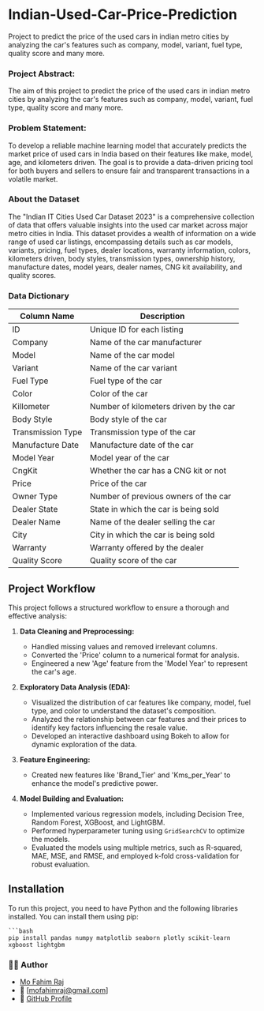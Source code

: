 # Indian-Used-Car-Price-Prediction
Project to predict the price of the used cars in indian metro cities by analyzing the car's features such as company, model, variant, fuel type, quality score and many more.

### Project Abstract:
The aim of this project to predict the price of the used cars in indian metro cities by analyzing the car's features such as company, model, variant, fuel type, quality score and many more.

### Problem Statement:
To develop a reliable machine learning model that accurately predicts the market price of used cars in India based on their features like make, model, age, and kilometers driven. The goal is to provide a data-driven pricing tool for both buyers and sellers to ensure fair and transparent transactions in a volatile market.

### About the Dataset
The "Indian IT Cities Used Car Dataset 2023" is a comprehensive collection of data that offers valuable insights into the used car market across major metro cities in India. This dataset provides a wealth of information on a wide range of used car listings, encompassing details such as car models, variants, pricing, fuel types, dealer locations, warranty information, colors, kilometers driven, body styles, transmission types, ownership history, manufacture dates, model years, dealer names, CNG kit availability, and quality scores.

### Data Dictionary
| Column Name | Description |
| --- | --- |
|ID|Unique ID for each listing|
|Company|Name of the car manufacturer|
|Model|Name of the car model|
|Variant|Name of the car variant|
|Fuel Type|Fuel type of the car|
|Color|Color of the car|
|Killometer|Number of kilometers driven by the car|
|Body Style|Body style of the car|
|Transmission Type|Transmission type of the car|
|Manufacture Date|Manufacture date of the car|
|Model Year|Model year of the car|
|CngKit|Whether the car has a CNG kit or not|
|Price|Price of the car|
|Owner Type|Number of previous owners of the car|
|Dealer State|State in which the car is being sold|
|Dealer Name|Name of the dealer selling the car|
|City|City in which the car is being sold|
|Warranty|Warranty offered by the dealer|
|Quality Score|Quality score of the car|

## Project Workflow

This project follows a structured workflow to ensure a thorough and effective analysis:

1.  **Data Cleaning and Preprocessing:**
    * Handled missing values and removed irrelevant columns.
    * Converted the 'Price' column to a numerical format for analysis.
    * Engineered a new 'Age' feature from the 'Model Year' to represent the car's age.

2.  **Exploratory Data Analysis (EDA):**
    * Visualized the distribution of car features like company, model, fuel type, and color to understand the dataset's composition.
    * Analyzed the relationship between car features and their prices to identify key factors influencing the resale value.
    * Developed an interactive dashboard using Bokeh to allow for dynamic exploration of the data.

3.  **Feature Engineering:**
    * Created new features like 'Brand_Tier' and 'Kms_per_Year' to enhance the model's predictive power.

4.  **Model Building and Evaluation:**
    * Implemented various regression models, including Decision Tree, Random Forest, XGBoost, and LightGBM.
    * Performed hyperparameter tuning using `GridSearchCV` to optimize the models.
    * Evaluated the models using multiple metrics, such as R-squared, MAE, MSE, and RMSE, and employed k-fold cross-validation for robust evaluation.

## Installation

To run this project, you need to have Python and the following libraries installed. You can install them using pip:

    ```bash
    pip install pandas numpy matplotlib seaborn plotly scikit-learn xgboost lightgbm 


### 👨‍💻 Author
- [Mo Fahim Raj](https://www.linkedin.com/in/mo-fahim-raj-175b9b304/)
- 📧 [mofahimraj@gmail.com]
- 🔗 [GitHub Profile](https://github.com/Fahimraj12)
